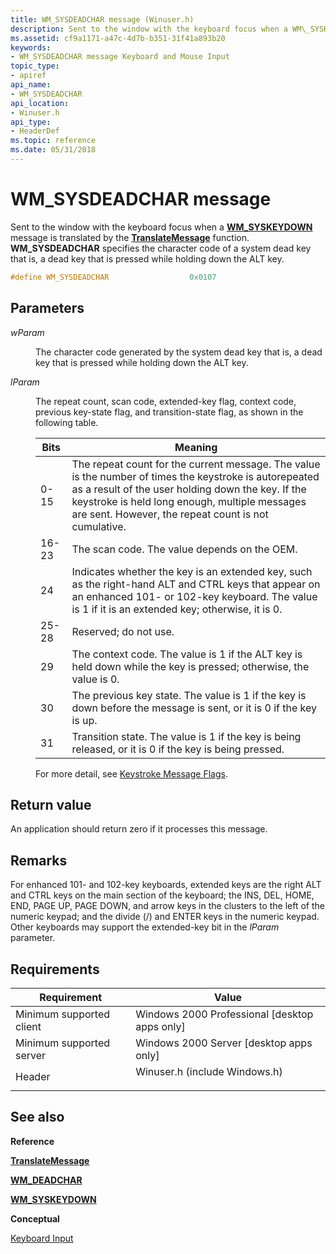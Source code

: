 ```yaml
---
title: WM_SYSDEADCHAR message (Winuser.h)
description: Sent to the window with the keyboard focus when a WM\_SYSKEYDOWN message is translated by the TranslateMessage function.
ms.assetid: cf9a1171-a47c-4d7b-b351-31f41a893b20
keywords:
- WM_SYSDEADCHAR message Keyboard and Mouse Input
topic_type:
- apiref
api_name:
- WM_SYSDEADCHAR
api_location:
- Winuser.h
api_type:
- HeaderDef
ms.topic: reference
ms.date: 05/31/2018
---
```


# WM\_SYSDEADCHAR message

Sent to the window with the keyboard focus when a [**WM\_SYSKEYDOWN**](wm-syskeydown.md) message is translated by the [**TranslateMessage**](/windows/desktop/api/winuser/nf-winuser-translatemessage) function. **WM\_SYSDEADCHAR** specifies the character code of a system dead key   that is, a dead key that is pressed while holding down the ALT key.


```C++
#define WM_SYSDEADCHAR                  0x0107
```



## Parameters

<dl> <dt>

*wParam* 
</dt> <dd>

The character code generated by the system dead key   that is, a dead key that is pressed while holding down the ALT key.

</dd> <dt>

*lParam* 
</dt> <dd>

The repeat count, scan code, extended-key flag, context code, previous key-state flag, and transition-state flag, as shown in the following table.



| Bits  | Meaning                                                                                                                                                                                                                                                               |
|-------|-----------------------------------------------------------------------------------------------------------------------------------------------------------------------------------------------------------------------------------------------------------------------|
| 0-15  | The repeat count for the current message. The value is the number of times the keystroke is autorepeated as a result of the user holding down the key. If the keystroke is held long enough, multiple messages are sent. However, the repeat count is not cumulative. |
| 16-23 | The scan code. The value depends on the OEM.                                                                                                                                                                                                                          |
| 24    | Indicates whether the key is an extended key, such as the right-hand ALT and CTRL keys that appear on an enhanced 101- or 102-key keyboard. The value is 1 if it is an extended key; otherwise, it is 0.                                                              |
| 25-28 | Reserved; do not use.                                                                                                                                                                                                                                                 |
| 29    | The context code. The value is 1 if the ALT key is held down while the key is pressed; otherwise, the value is 0.                                                                                                                                                     |
| 30    | The previous key state. The value is 1 if the key is down before the message is sent, or it is 0 if the key is up.                                                                                                                                                    |
| 31    | Transition state. The value is 1 if the key is being released, or it is 0 if the key is being pressed.                                                                                                                                                                |

For more detail, see [Keystroke Message Flags](about-keyboard-input.md#keystroke-message-flags).

</dd> </dl>

## Return value

An application should return zero if it processes this message.

## Remarks

For enhanced 101- and 102-key keyboards, extended keys are the right ALT and CTRL keys on the main section of the keyboard; the INS, DEL, HOME, END, PAGE UP, PAGE DOWN, and arrow keys in the clusters to the left of the numeric keypad; and the divide (/) and ENTER keys in the numeric keypad. Other keyboards may support the extended-key bit in the *lParam* parameter.

## Requirements



| Requirement | Value |
|-------------------------------------|----------------------------------------------------------------------------------------------------------|
| Minimum supported client<br/> | Windows 2000 Professional \[desktop apps only\]<br/>                                               |
| Minimum supported server<br/> | Windows 2000 Server \[desktop apps only\]<br/>                                                     |
| Header<br/>                   | <dl> <dt>Winuser.h (include Windows.h)</dt> </dl> |



## See also

<dl> <dt>

**Reference**
</dt> <dt>

[**TranslateMessage**](/windows/desktop/api/winuser/nf-winuser-translatemessage)
</dt> <dt>

[**WM\_DEADCHAR**](wm-deadchar.md)
</dt> <dt>

[**WM\_SYSKEYDOWN**](wm-syskeydown.md)
</dt> <dt>

**Conceptual**
</dt> <dt>

[Keyboard Input](keyboard-input.md)
</dt> </dl>

 

